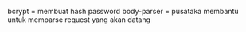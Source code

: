 bcrypt = membuat hash password
body-parser = pusataka membantu untuk memparse request yang akan datang

